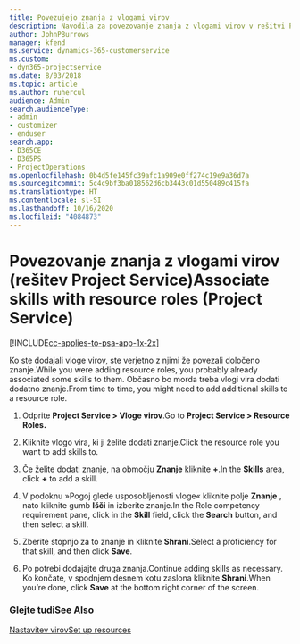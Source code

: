 ```yaml
---
title: Povezujejo znanja z vlogami virov
description: Navodila za povezovanje znanja z vlogami virov v rešitvi Project Service
author: JohnPBurrows
manager: kfend
ms.service: dynamics-365-customerservice
ms.custom:
- dyn365-projectservice
ms.date: 8/03/2018
ms.topic: article
ms.author: ruhercul
audience: Admin
search.audienceType:
- admin
- customizer
- enduser
search.app:
- D365CE
- D365PS
- ProjectOperations
ms.openlocfilehash: 0b4d5fe145fc39afc1a909e0ff274c19e9a36d7a
ms.sourcegitcommit: 5c4c9bf3ba018562d6cb3443c01d550489c415fa
ms.translationtype: HT
ms.contentlocale: sl-SI
ms.lasthandoff: 10/16/2020
ms.locfileid: "4084873"
---
```

# <a name="associate-skills-with-resource-roles-project-service"></a><span data-ttu-id="69ea9-103">Povezovanje znanja z vlogami virov (rešitev Project Service)</span><span class="sxs-lookup"><span data-stu-id="69ea9-103">Associate skills with resource roles (Project Service)</span></span>

[!INCLUDE[cc-applies-to-psa-app-1x-2x](../includes/cc-applies-to-psa-app-1x-2x.md)]

<span data-ttu-id="69ea9-104">Ko ste dodajali vloge virov, ste verjetno z njimi že povezali določeno znanje.</span><span class="sxs-lookup"><span data-stu-id="69ea9-104">While you were adding resource roles, you probably already associated some skills to them.</span></span> <span data-ttu-id="69ea9-105">Občasno bo morda treba vlogi vira dodati dodatno znanje.</span><span class="sxs-lookup"><span data-stu-id="69ea9-105">From time to time, you might need to add additional skills to a resource role.</span></span>  
  
1.  <span data-ttu-id="69ea9-106">Odprite **Project Service > Vloge virov**.</span><span class="sxs-lookup"><span data-stu-id="69ea9-106">Go to **Project Service > Resource Roles.**</span></span>  
  
2.  <span data-ttu-id="69ea9-107">Kliknite vlogo vira, ki ji želite dodati znanje.</span><span class="sxs-lookup"><span data-stu-id="69ea9-107">Click the resource role you want to add skills to.</span></span>  
  
3.  <span data-ttu-id="69ea9-108">Če želite dodati znanje, na območju **Znanje** kliknite **+**.</span><span class="sxs-lookup"><span data-stu-id="69ea9-108">In the **Skills** area, click **+** to add a skill.</span></span>  
  
4.  <span data-ttu-id="69ea9-109">V podoknu »Pogoj glede usposobljenosti vloge« kliknite polje **Znanje** , nato kliknite gumb **Išči** in izberite znanje.</span><span class="sxs-lookup"><span data-stu-id="69ea9-109">In the Role competency requirement pane, click in the **Skill** field, click the **Search** button,  and then select a skill.</span></span>  
  
5.  <span data-ttu-id="69ea9-110">Zberite stopnjo za to znanje in kliknite **Shrani**.</span><span class="sxs-lookup"><span data-stu-id="69ea9-110">Select a proficiency for that skill, and then click **Save**.</span></span>  
  
6.  <span data-ttu-id="69ea9-111">Po potrebi dodajajte druga znanja.</span><span class="sxs-lookup"><span data-stu-id="69ea9-111">Continue adding skills as necessary.</span></span> <span data-ttu-id="69ea9-112">Ko končate, v spodnjem desnem kotu zaslona kliknite **Shrani**.</span><span class="sxs-lookup"><span data-stu-id="69ea9-112">When you’re done, click **Save** at the bottom right corner of the screen.</span></span>  
  
### <a name="see-also"></a><span data-ttu-id="69ea9-113">Glejte tudi</span><span class="sxs-lookup"><span data-stu-id="69ea9-113">See Also</span></span>  
 [<span data-ttu-id="69ea9-114">Nastavitev virov</span><span class="sxs-lookup"><span data-stu-id="69ea9-114">Set up resources</span></span>](../psa/set-up-resources.md)
